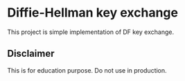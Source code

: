# Diffie-Hellman key exchange

This project is simple implementation of DF key exchange.

## Disclaimer 

This is for education purpose. Do not use in production.
